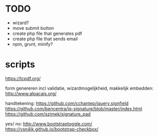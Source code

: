 # TODO

* wizard?
* move submit button
* create php file that generates pdf
* create php file that sends email
* npm, grunt, minify?



# scripts

https://tcpdf.org/


form genereren incl validatie, wizardmogelijkheid, makkelijk embedden:
http://www.alpacajs.org/

handtekening:
https://github.com/cchantep/jquery.signfield
https://github.com/bencentra/jq-signature/blob/master/index.html
https://github.com/szimek/signature_pad

yes/ no:
http://www.bootstraptoggle.com/
https://vsn4ik.github.io/bootstrap-checkbox/
